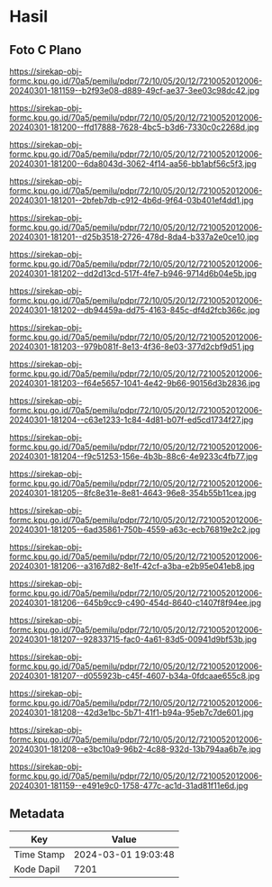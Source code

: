 # Hasil

## Foto C Plano

https://sirekap-obj-formc.kpu.go.id/70a5/pemilu/pdpr/72/10/05/20/12/7210052012006-20240301-181159--b2f93e08-d889-49cf-ae37-3ee03c98dc42.jpg

https://sirekap-obj-formc.kpu.go.id/70a5/pemilu/pdpr/72/10/05/20/12/7210052012006-20240301-181200--ffd17888-7628-4bc5-b3d6-7330c0c2268d.jpg

https://sirekap-obj-formc.kpu.go.id/70a5/pemilu/pdpr/72/10/05/20/12/7210052012006-20240301-181200--6da8043d-3062-4f14-aa56-bb1abf56c5f3.jpg

https://sirekap-obj-formc.kpu.go.id/70a5/pemilu/pdpr/72/10/05/20/12/7210052012006-20240301-181201--2bfeb7db-c912-4b6d-9f64-03b401ef4dd1.jpg

https://sirekap-obj-formc.kpu.go.id/70a5/pemilu/pdpr/72/10/05/20/12/7210052012006-20240301-181201--d25b3518-2726-478d-8da4-b337a2e0ce10.jpg

https://sirekap-obj-formc.kpu.go.id/70a5/pemilu/pdpr/72/10/05/20/12/7210052012006-20240301-181202--dd2d13cd-517f-4fe7-b946-9714d6b04e5b.jpg

https://sirekap-obj-formc.kpu.go.id/70a5/pemilu/pdpr/72/10/05/20/12/7210052012006-20240301-181202--db94459a-dd75-4163-845c-df4d2fcb366c.jpg

https://sirekap-obj-formc.kpu.go.id/70a5/pemilu/pdpr/72/10/05/20/12/7210052012006-20240301-181203--979b081f-8e13-4f36-8e03-377d2cbf9d51.jpg

https://sirekap-obj-formc.kpu.go.id/70a5/pemilu/pdpr/72/10/05/20/12/7210052012006-20240301-181203--f64e5657-1041-4e42-9b66-90156d3b2836.jpg

https://sirekap-obj-formc.kpu.go.id/70a5/pemilu/pdpr/72/10/05/20/12/7210052012006-20240301-181204--c63e1233-1c84-4d81-b07f-ed5cd1734f27.jpg

https://sirekap-obj-formc.kpu.go.id/70a5/pemilu/pdpr/72/10/05/20/12/7210052012006-20240301-181204--f9c51253-156e-4b3b-88c6-4e9233c4fb77.jpg

https://sirekap-obj-formc.kpu.go.id/70a5/pemilu/pdpr/72/10/05/20/12/7210052012006-20240301-181205--8fc8e31e-8e81-4643-96e8-354b55b11cea.jpg

https://sirekap-obj-formc.kpu.go.id/70a5/pemilu/pdpr/72/10/05/20/12/7210052012006-20240301-181205--6ad35861-750b-4559-a63c-ecb76819e2c2.jpg

https://sirekap-obj-formc.kpu.go.id/70a5/pemilu/pdpr/72/10/05/20/12/7210052012006-20240301-181206--a3167d82-8e1f-42cf-a3ba-e2b95e041eb8.jpg

https://sirekap-obj-formc.kpu.go.id/70a5/pemilu/pdpr/72/10/05/20/12/7210052012006-20240301-181206--645b9cc9-c490-454d-8640-c1407f8f94ee.jpg

https://sirekap-obj-formc.kpu.go.id/70a5/pemilu/pdpr/72/10/05/20/12/7210052012006-20240301-181207--92833715-fac0-4a61-83d5-00941d9bf53b.jpg

https://sirekap-obj-formc.kpu.go.id/70a5/pemilu/pdpr/72/10/05/20/12/7210052012006-20240301-181207--d055923b-c45f-4607-b34a-0fdcaae655c8.jpg

https://sirekap-obj-formc.kpu.go.id/70a5/pemilu/pdpr/72/10/05/20/12/7210052012006-20240301-181208--42d3e1bc-5b71-41f1-b94a-95eb7c7de601.jpg

https://sirekap-obj-formc.kpu.go.id/70a5/pemilu/pdpr/72/10/05/20/12/7210052012006-20240301-181208--e3bc10a9-96b2-4c88-932d-13b794aa6b7e.jpg

https://sirekap-obj-formc.kpu.go.id/70a5/pemilu/pdpr/72/10/05/20/12/7210052012006-20240301-181159--e491e9c0-1758-477c-ac1d-31ad81f11e6d.jpg


## Metadata

| Key        | Value               |
| ---------- | ------------------- |
| Time Stamp | 2024-03-01 19:03:48 |
| Kode Dapil | 7201                |



